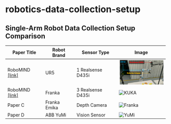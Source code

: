 # robotics-data-collection-setup

## Single-Arm Robot Data Collection Setup Comparison

| Paper Title | Robot Brand| Sensor Type | Image |
|-------------|-------------|-------------|-------|
| RoboMIND [[link]](https://x-humanoid-robomind.github.io/)     | UR5    | 1 Realsense D435i | <img src="images/Robotmind_UR.png" alt="UR5" width="150"> |
| RoboMIND [[link]](https://x-humanoid-robomind.github.io/)     | Franka | 3 Realsense D435i | ![KUKA](<img src="images/Robotmind_Franka.png" width="150">) |
| Paper C     | Franka Emika | Depth Camera | ![Franka](https://raw.githubusercontent.com/your-username/robotics-setups/main/images/franka.jpg) |
| Paper D     | ABB YuMi    | Vision Sensor | ![YuMi](https://raw.githubusercontent.com/your-username/robotics-setups/main/images/yumi.jpg) |
